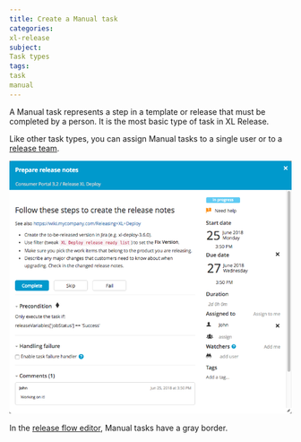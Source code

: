 ```yaml
---
title: Create a Manual task
categories:
xl-release
subject:
Task types
tags:
task
manual
---
```


A Manual task represents a step in a template or release that must be completed by a person. It is the most basic type of task in XL Release.

Like other task types, you can assign Manual tasks to a single user or to a [release team](/xl-release/how-to/configure-teams-for-a-release.html).

![Manual Task Details](../images/manual-task-details.png)

In the [release flow editor](/xl-release/how-to/using-the-release-flow-editor.html), Manual tasks have a gray border.

